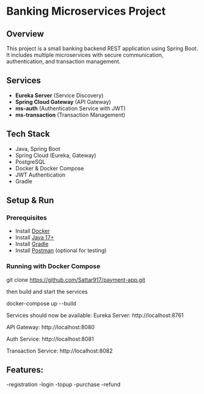 # Banking Microservices Project

## Overview
This project is a small banking backend REST application using Spring Boot. It includes multiple microservices with secure communication, authentication, and transaction management.

## Services
- **Eureka Server** (Service Discovery)
- **Spring Cloud Gateway** (API Gateway)
- **ms-auth** (Authentication Service with JWT)
- **ms-transaction** (Transaction Management)

## Tech Stack
- Java, Spring Boot
- Spring Cloud (Eureka, Gateway)
- PostgreSQL
- Docker & Docker Compose
- JWT Authentication
- Gradle

## Setup & Run

### Prerequisites
- Install [Docker](https://www.docker.com/)
- Install [Java 17+](https://adoptopenjdk.net/)
- Install [Gradle](https://gradle.org/)
- Install [Postman](https://www.postman.com/) (optional for testing)

### Running with Docker Compose

git clone https://github.com/Sattar917/payment-app.git

then build and start the services

docker-compose up --build

Services should now be available:
Eureka Server: http://localhost:8761

API Gateway: http://localhost:8080

Auth Service: http://localhost:8081

Transaction Service: http://localhost:8082

## Features:
-registration
-login
-topup
-purchase
-refund



